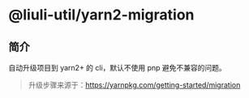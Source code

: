 # @liuli-util/yarn2-migration

## 简介

自动升级项目到 yarn2+ 的 cli，默认不使用 pnp 避免不兼容的问题。

> 升级步骤来源于：<https://yarnpkg.com/getting-started/migration>
